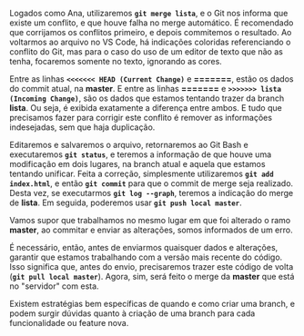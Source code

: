 Logados como Ana, utilizaremos **`git merge lista`**, e o Git nos informa que existe um conflito, e que houve falha no merge automático. É recomendado que corrijamos os conflitos primeiro, e depois commitemos o resultado. Ao voltarmos ao arquivo no VS Code, há indicações coloridas referenciando o conflito do Git, mas para o caso do uso de um editor de texto que não as tenha, focaremos somente no texto, ignorando as cores.

Entre as linhas **`<<<<<<< HEAD (Current Change)`** e **=======**, estão os dados do commit atual, na **master**. E entre as linhas **=======** e **`>>>>>>> lista (Incoming Change)`**, são os dados que estamos tentando trazer da branch **lista**. Ou seja, é exibida exatamente a diferença entre ambos. E tudo que precisamos fazer para corrigir este conflito é remover as informações indesejadas, sem que haja duplicação.

Editaremos e salvaremos o arquivo, retornaremos ao Git Bash e executaremos **`git status`**, e teremos a informação de que houve uma modificação em dois lugares, na branch atual e aquela que estamos tentando unificar. Feita a correção, simplesmente utilizaremos **`git add index.html`**, e então **`git commit`** para que o commit de merge seja realizado. Desta vez, se executarmos **`git log --graph`**, teremos a indicação do merge de **lista**. Em seguida, poderemos usar **`git push local master`**.

Vamos supor que trabalhamos no mesmo lugar em que foi alterado o ramo **master**, ao commitar e enviar as alterações, somos informados de um erro.

É necessário, então, antes de enviarmos quaisquer dados e alterações, garantir que estamos trabalhando com a versão mais recente do código. Isso significa que, antes do envio, precisaremos trazer este código de volta (**`git pull local master`**). Agora, sim, será feito o merge da **master** que está no "servidor" com esta.

Existem estratégias bem específicas de quando e como criar uma branch, e podem surgir dúvidas quanto à criação de uma branch para cada funcionalidade ou feature nova.